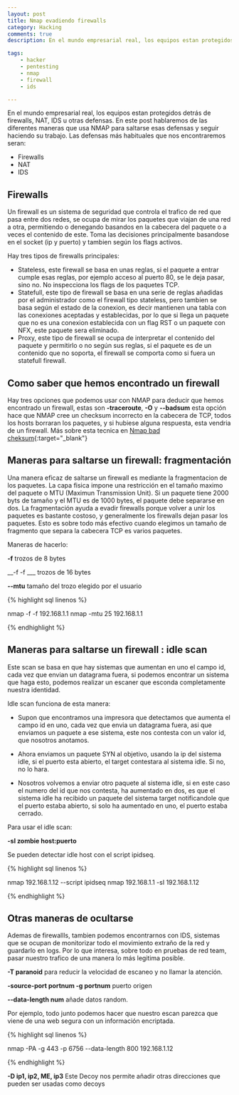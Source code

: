 ```yaml
---
layout: post
title: Nmap evadiendo firewalls
category: Hacking
comments: true
description: En el mundo empresarial real, los equipos estan protegidos detrás de firewalls, IDS o NATs. En este post hablaremos de las diferentes maneras que usa NMAP para saltarse esas defensas y seguir haciendo su trabajo.

tags:   
    - hacker
    - pentesting
    - nmap
    - firewall
    - ids

---
```


En el mundo empresarial real, los equipos estan protegidos detrás de firewalls, NAT, IDS u otras defensas. En este post hablaremos de las diferentes maneras que usa NMAP para saltarse esas defensas y seguir haciendo su trabajo.
Las defensas más habituales que nos encontraremos seran:

* Firewalls
* NAT
* IDS

## Firewalls

Un firewall es un sistema de seguridad que controla el trafico de red que pasa entre dos redes, se ocupa de mirar los paquetes que viajan de una red a otra, permitiendo o denegando basandos en la cabecera del paquete o a veces el contenido de este. Toma las decisiones principalmente basandose en el socket (ip y puerto) y tambien según los flags activos.

Hay tres tipos de firewalls principales:

* Stateless, este firewall se basa en unas reglas, si el paquete a entrar cumple esas reglas, por ejemplo acceso al puerto 80, se le deja pasar, sino no. No inspecciona los flags de los paquetes TCP.
* Statefull, este tipo de firewall se basa en una serie de reglas añadidas por el administrador como el firewall tipo stateless, pero tambien se basa según el estado de la conexion, es decir mantienen una tabla con las conexiones aceptadas y establecidas, por lo que si llega un paquete que no es una conexion establecida con un flag RST o un paquete con NFX, este paquete sera eliminado.
* Proxy, este tipo de firewall se ocupa de interpretar el contenido del paquete y permitirlo o no según sus reglas, si el paquete  es de un contenido que no soporta, el firewall se comporta como si fuera un statefull firewall.


## Como saber que hemos encontrado un firewall

Hay tres opciones que podemos usar con NMAP para deducir que hemos encontrado un firewall, estas son __-traceroute__, __-O__ y __--badsum__ esta opción hace que NMAP cree un checksum incorrecto en la cabecera de TCP, todos los hosts borraran los paquetes, y si hubiese alguna respuesta, esta vendria de un firewall.
Más sobre esta tecnica en [Nmap bad cheksum](https://nmap.org/p60-12.html){:target="_blank"} 

## Maneras para saltarse un firewall: fragmentación

Una manera eficaz de saltarse un firewall es mediante la fragmentacion de los paquetes. La capa fisica impone una restricción en el tamaño maximo del paquete o MTU (Maximun Transmission Unit). Si un paquete tiene 2000 byts de tamaño y el MTU es de 1000 bytes, el paquete debe separarse en dos.
La fragmentación ayuda a evadir firewalls porque volver a unir los paquetes es bastante costoso, y generalmente los firewalls dejan pasar los paquetes. Esto es sobre todo más efectivo cuando elegimos un tamaño de fragmento que separa la cabecera TCP es varios paquetes.

Maneras de hacerlo:

__-f__ trozos de 8 bytes

__-f -f ___ trozos de 16 bytes

__--mtu__ tamaño del trozo elegido por el usuario

{% highlight sql linenos %}

nmap -f -f 192.168.1.1
nmap -mtu 25 192.168.1.1

{% endhighlight %}


## Maneras para saltarse un firewall : idle scan

Este scan se basa en que hay sistemas que aumentan en uno el campo id, cada vez que envian un datagrama fuera, si podemos encontrar un sistema que haga esto, podemos realizar un escaner que esconda completamente nuestra identidad.

Idle scan funciona de esta manera:

* Supon que encontramos una impresora que detectamos que aumenta el campo id en uno, cada vez que envia un datagrama fuera, asi que enviamos un paquete a ese sistema, este nos contesta con un valor id, que nosotros anotamos.

* Ahora enviamos un paquete SYN al objetivo, usando la ip del sistema idle, si el puerto esta abierto, el target contestara al sistema idle. Si no, no lo hara.

* Nosotros volvemos a enviar otro paquete al sistema idle, si en este caso el numero del id que nos contesta, ha aumentado en dos, es que el sistema idle ha recibido un paquete del sistema target notificandole que el puerto estaba abierto, si solo ha aumentado en uno, el puerto estaba cerrado.

Para usar el idle scan:

__-sI zombie host:puerto__ 

Se pueden detectar idle host con el script ipidseq.

{% highlight sql linenos %}

nmap 192.168.1.12 --script ipidseq
nmap 192.168.1.1 -sI 192.168.1.12


{% endhighlight %}

## Otras maneras de ocultarse

Ademas de firewallls, tambien podemos encontrarnos con IDS, sistemas que se ocupan de monitorizar todo el movimiento extraño de la red y guardarlo en logs. Por lo que interesa, sobre todo en pruebas de red team, pasar nuestro trafico de una manera lo más legitima posible.

__-T paranoid__ para reducir la velocidad de escaneo y no llamar la atención.

__-source-port portnum -g portnum__ puerto origen

__--data-length num__ añade datos random.

Por ejemplo, todo junto podemos hacer que nuestro escan parezca que viene de una web segura con un información encriptada.

{% highlight sql linenos %}

nmap -PA -g 443 -p 6756 --data-length 800 192.168.1.12

{% endhighlight %}

__-D ip1, ip2, ME, ip3__ Este Decoy nos permite añadir otras direcciones que pueden ser usadas como decoys










